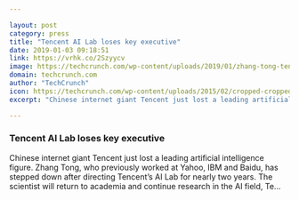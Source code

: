 ```yaml
---

layout: post
category: press
title: "Tencent AI Lab loses key executive"
date: 2019-01-03 09:18:51
link: https://vrhk.co/2Szyycv
image: https://techcrunch.com/wp-content/uploads/2019/01/zhang-tong-tencent-e1546506507508.jpg?w=748
domain: techcrunch.com
author: "TechCrunch"
icon: https://techcrunch.com/wp-content/uploads/2015/02/cropped-cropped-favicon-gradient.png?w=180
excerpt: "Chinese internet giant Tencent just lost a leading artificial intelligence figure. Zhang Tong, who previously worked at Yahoo, IBM and Baidu, has stepped down after directing Tencent’s AI Lab for nearly two years. The scientist will return to academia and continue research in the AI field, Te…"

---
```


### Tencent AI Lab loses key executive

Chinese internet giant Tencent just lost a leading artificial intelligence figure. Zhang Tong, who previously worked at Yahoo, IBM and Baidu, has stepped down after directing Tencent’s AI Lab for nearly two years. The scientist will return to academia and continue research in the AI field, Te…